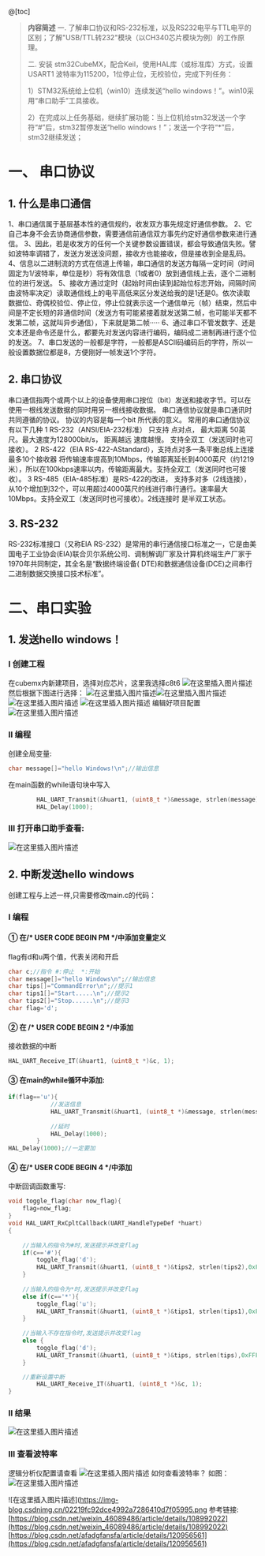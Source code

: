 @[toc]


>**内容简述**
>一. 了解串口协议和RS-232标准，以及RS232电平与TTL电平的区别；了解"USB/TTL转232"模块（以CH340芯片模块为例）的工作原理。
>
>二. 安装 stm32CubeMX，配合Keil，使用HAL库（或标准库）方式，设置USART1 波特率为115200，1位停止位，无校验位，完成下列任务：
>
>1）STM32系统给上位机（win10）连续发送“hello windows！”。win10采用“串口助手”工具接收。
>
>2）在完成以上任务基础，继续扩展功能：当上位机给stm32发送一个字符“#”后，stm32暂停发送“hello windows！”；发送一个字符“*”后，stm32继续发送；
# 一、 串口协议
## 1. 什么是串口通信
1、串口通信属于基层基本性的通信规约，收发双方事先规定好通信参数。
2、它自己本身不会去协商通信参数，需要通信前通信双方事先约定好通信参数来进行通信。
3、因此，若是收发方的任何一个关键参数设置错误，都会导致通信失败。譬如波特率调错了，发送方发送没问题，接收方也能接收，但是接收到全是乱码。
4、信息以二进制流的方式在信道上传输，串口通信的发送方每隔一定时间（时间固定为1/波特率，单位是秒）将有效信息（1或者0）放到通信线上去，逐个二进制位的进行发送。
5、接收方通过定时（起始时间由读到起始位标志开始，间隔时间由波特率决定）读取通信线上的电平高低来区分发送给我的是1还是0。依次读取数据位、奇偶校验位、停止位，停止位就表示这一个通信单元（帧）结束，然后中间是不定长短的非通信时间（发送方有可能紧接着就发送第二帧，也可能半天都不发第二帧，这就叫异步通信），下来就是第二帧·····
6、通过串口不管发数字、还是文本还是命令还是什么，都要先对发送内容进行编码，编码成二进制再进行逐个位的发送。
7、串口发送的一般都是字符，一般都是ASCII码编码后的字符，所以一般设置数据位都是8，方便刚好一帧发送1个字符。

## 2. 串口协议
 串口通信指两个或两个以上的设备使用串口按位（bit）发送和接收字节。可以在使用一根线发送数据的同时用另一根线接收数据。 串口通信协议就是串口通讯时共同遵循的协议。 协议的内容是每一个bit 所代表的意义。 常用的串口通信协议 有以下几种
1         RS-232（ANSI/EIA-232标准） 只支持 点对点， 最大距离 50英尺。最大速度为128000bit/s， 距离越远 速度越慢。 支持全双工（发送同时也可接收）。
2         RS-422（EIA RS-422-AStandard），支持点对多一条平衡总线上连接最多10个接收器 将传输速率提高到10Mbps，传输距离延长到4000英尺（约1219米），所以在100kbps速率以内，传输距离最大。支持全双工（发送同时也可接收）。
3         RS-485（EIA-485标准）是RS-422的改进， 支持多对多（2线连接），从10个增加到32个，可以用超过4000英尺的线进行串行通行。速率最大10Mbps。支持全双工（发送同时也可接收）。2线连接时 是半双工状态。

## 3. RS-232
RS-232标准接口（又称EIA RS-232）是常用的串行通信接口标准之一，它是由美国电子工业协会(EIA)联合贝尔系统公司、调制解调厂家及计算机终端生产厂家于1970年共同制定，其全名是“数据终端设备( DTE)和数据通信设备(DCE)之间串行二进制数据交换接口技术标准”。

# 二、串口实验
## 1. 发送hello windows！
### Ⅰ 创建工程
在cubemx内新建项目，选择对应芯片，这里我选择c8t6
![在这里插入图片描述](https://img-blog.csdnimg.cn/4ead60d69a7441edbb3854ccda606944.png)
然后根据下图进行选择：
![在这里插入图片描述](https://img-blog.csdnimg.cn/790f00000472445cbb1119a45a3691b9.png)![在这里插入图片描述](https://img-blog.csdnimg.cn/17e07b1825d74a4ca28ea22f72040c9b.png)![在这里插入图片描述](https://img-blog.csdnimg.cn/36aed3a32234464e8fd9ac83ac7f4500.png)
![在这里插入图片描述](https://img-blog.csdnimg.cn/9353c93ae3124888908d527e1b85d705.png)
编辑好项目配置
![在这里插入图片描述](https://img-blog.csdnimg.cn/ce22d423933b4e83b944ecca4da92dbc.png)
### Ⅱ 编程
创建全局变量:
~~~c
char message[]="hello Windows!\n";//输出信息
~~~
在main函数的while语句块中写入
~~~C
		HAL_UART_Transmit(&huart1, (uint8_t *)&message, strlen(message), 0xFFFF);
		HAL_Delay(1000);
~~~
### Ⅲ 打开串口助手查看:
![在这里插入图片描述](https://img-blog.csdnimg.cn/293a6b6e1aae4c65941b0bb99cfe2820.gif)
## 2. 中断发送hello windows
创建工程与上述一样,只需要修改main.c的代码：
### Ⅰ 编程
#### ① 在/* USER CODE BEGIN PM */中添加变量定义
flag有d和u两个值，代表关闭和开启
~~~c
char c;//指令 #:停止  *:开始
char message[]="hello Windows\n";//输出信息
char tips[]="CommandError\n";//提示1
char tips1[]="Start.....\n";//提示2
char tips2[]="Stop......\n";//提示3
char flag='d';
~~~
#### ② 在  /* USER CODE BEGIN 2 */中添加
接收数据的中断
~~~c
HAL_UART_Receive_IT(&huart1, (uint8_t *)&c, 1);
~~~
#### ③ 在main的while循环中添加:
~~~c
if(flag=='u'){
			//发送信息
			HAL_UART_Transmit(&huart1, (uint8_t *)&message, strlen(message),0xFFFF); 
			
			//延时
			HAL_Delay(1000);
		}
HAL_Delay(1000);//一定要加
~~~
#### ④ 在/* USER CODE BEGIN 4 */中添加
中断回调函数重写:
~~~c
void toggle_flag(char now_flag){
	flag=now_flag;
}
void HAL_UART_RxCpltCallback(UART_HandleTypeDef *huart)
{
	
	//当输入的指令为#时,发送提示并改变flag
	if(c=='#'){
		toggle_flag('d');
		HAL_UART_Transmit(&huart1, (uint8_t *)&tips2, strlen(tips2),0xFFFF); 
	}
	
	//当输入的指令为*时,发送提示并改变flag
	else if(c=='*'){
		toggle_flag('u');
		HAL_UART_Transmit(&huart1, (uint8_t *)&tips1, strlen(tips1),0xFFFF); 
	}
	
	//当输入不存在指令时,发送提示并改变flag
	else {
		toggle_flag('d');
		HAL_UART_Transmit(&huart1, (uint8_t *)&tips, strlen(tips),0xFFFF); 
	}

	//重新设置中断
		HAL_UART_Receive_IT(&huart1, (uint8_t *)&c, 1);  
}
~~~
### Ⅱ 结果
![在这里插入图片描述](https://img-blog.csdnimg.cn/22d37eeb962c44a3a17c7dc982080bd9.gif)
### Ⅲ 查看波特率
逻辑分析仪配置请查看
![在这里插入图片描述](https://img-blog.csdnimg.cn/b4c7213fac214887b6ba99c34ad0db60.png)
如何查看波特率？
如图：
![在这里插入图片描述](https://img-blog.csdnimg.cn/8851f023348946da939dcb9c46fa890c.gif)


![在这里插入图片描述](https://img-blog.csdnimg.cn/02219fc92dce4992a7286410d7f05995.png
参考链接:
[https://blog.csdn.net/weixin_46089486/article/details/108992022](https://blog.csdn.net/weixin_46089486/article/details/108992022)
[https://blog.csdn.net/afadgfansfa/article/details/120956561](https://blog.csdn.net/afadgfansfa/article/details/120956561)